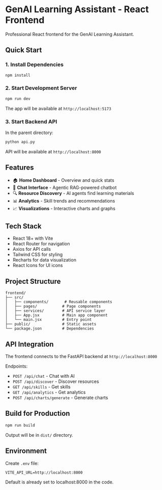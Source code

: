 # GenAI Learning Assistant - React Frontend

Professional React frontend for the GenAI Learning Assistant.

## Quick Start

### 1. Install Dependencies
```bash
npm install
```

### 2. Start Development Server
```bash
npm run dev
```

The app will be available at `http://localhost:5173`

### 3. Start Backend API
In the parent directory:
```bash
python api.py
```

API will be available at `http://localhost:8000`

## Features

- 🏠 **Home Dashboard** - Overview and quick stats
- 💬 **Chat Interface** - Agentic RAG-powered chatbot
- 🔍 **Resource Discovery** - AI agents find learning materials
- 📊 **Analytics** - Skill trends and recommendations
- 📈 **Visualizations** - Interactive charts and graphs

## Tech Stack

- React 18+ with Vite
- React Router for navigation
- Axios for API calls
- Tailwind CSS for styling
- Recharts for data visualization
- React Icons for UI icons

## Project Structure

```
frontend/
├── src/
│   ├── components/       # Reusable components
│   ├── pages/           # Page components
│   ├── services/        # API service layer
│   ├── App.jsx          # Main app component
│   └── main.jsx         # Entry point
├── public/              # Static assets
└── package.json         # Dependencies
```

## API Integration

The frontend connects to the FastAPI backend at `http://localhost:8000`

Endpoints:
- `POST /api/chat` - Chat with AI
- `POST /api/discover` - Discover resources
- `GET /api/skills` - Get skills
- `GET /api/analytics` - Get analytics
- `POST /api/charts/generate` - Generate charts

## Build for Production

```bash
npm run build
```

Output will be in `dist/` directory.

## Environment

Create `.env` file:
```
VITE_API_URL=http://localhost:8000
```

Default is already set to localhost:8000 in the code.



